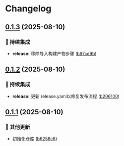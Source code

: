 # Changelog

## [0.1.3](https://github.com/wuliya336/pic-image-api/compare/v0.1.2...v0.1.3) (2025-08-10)


### 🎡 持续集成

* **release:** 移除导入构建产物步骤 ([b97ce9b](https://github.com/wuliya336/pic-image-api/commit/b97ce9bdfeae52711fa3e30be8640af6c9fc9a76))

## [0.1.2](https://github.com/wuliya336/pic-image-api/compare/v0.1.1...v0.1.2) (2025-08-10)


### 🎡 持续集成

* **release:** 更新 release.yaml以修复发布流程 ([b206100](https://github.com/wuliya336/pic-image-api/commit/b206100bbf7ac145d5fe7cc41e444720611b3ce5))

## [0.1.1](https://github.com/wuliya336/pic-image-api/compare/v0.1.0...v0.1.1) (2025-08-10)


### 🔧 其他更新

* 初始化仓库 ([b6258c8](https://github.com/wuliya336/pic-image-api/commit/b6258c8d13296a7d08c430ad61c64a4a70c01737))
